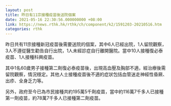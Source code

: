 ```yaml
---
layout: post
title: 昨日有11宗接種疫苗後送院個案
date: 2021-05-16 22:30:56.000000000 +08:00
link: https://news.rthk.hk/rthk/ch/component/k2/1591203-20210516.htm
categories: rthk
---
```


昨日共有11宗接種新冠疫苗後需要送院的個案，其中6人已經出院，1人留院觀察，3人不遵從醫生勸告自行出院，1人未經診症自行離開醫院。當中10人接種復必泰疫苗、1人接種科興疫苗。

其中1名60歲男子接種第二劑復必泰疫苗後，出現高血壓及胸部不適，經治療後需留院觀察，情況穩定。其他人士接種疫苗後不適的症狀包括血管迷走神經性昏厥、出疹、全身乏力等。

另外，政府至今已為市民接種共約195萬5千劑疫苗，當中約116萬7千多人已接種第一劑疫苗，約78萬7千多人已接種第二劑疫苗。
